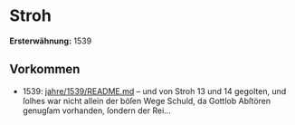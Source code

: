 # Stroh

**Ersterwähnung:** 1539

## Vorkommen
- 1539: [jahre/1539/README.md](../jahre/1539/README.md) – und von Stroh 13
und 14 gegolten, und ſolhes war nicht allein der böſen
Wege Schuld, da Gottlob Abſtören genugſam vorhanden,
ſondern der Rei...

